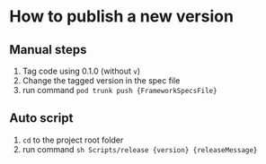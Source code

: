 # How to publish a new version
## Manual steps
1. Tag code using 0.1.0 (without `v`)
2. Change the tagged version in the spec file
3. run command `pod trunk push {FrameworkSpecsFile}`

## Auto script
1. `cd` to the project root folder
2. run command `sh Scripts/release {version} {releaseMessage}`
